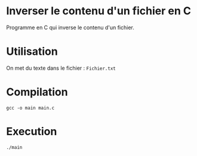 # Inverser le contenu d'un fichier en C
Programme en C qui inverse le contenu d'un fichier.

# Utilisation
On met du texte dans le fichier : `Fichier.txt`

# Compilation
`gcc -o main main.c`

# Execution
`./main`
